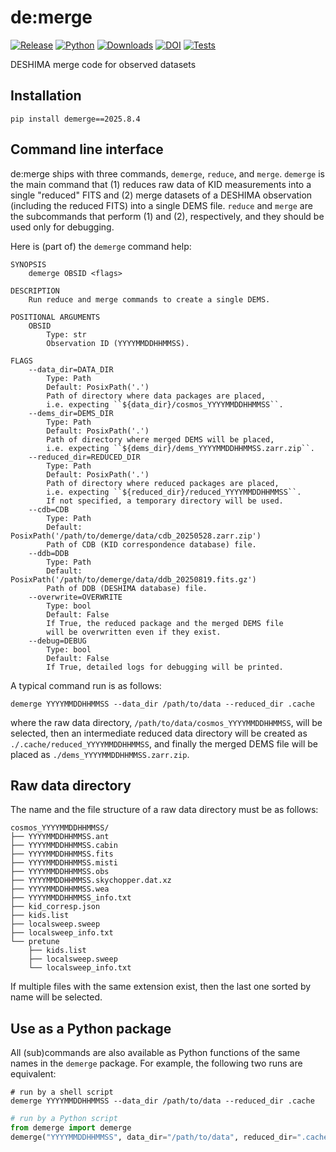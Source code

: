 # de:merge

[![Release](https://img.shields.io/pypi/v/demerge?label=Release&color=cornflowerblue&style=flat-square)](https://pypi.org/project/demerge/)
[![Python](https://img.shields.io/pypi/pyversions/demerge?label=Python&color=cornflowerblue&style=flat-square)](https://pypi.org/project/demerge/)
[![Downloads](https://img.shields.io/pypi/dm/demerge?label=Downloads&color=cornflowerblue&style=flat-square)](https://pepy.tech/project/demerge)
[![DOI](https://img.shields.io/badge/DOI-10.5281/zenodo.10015892-cornflowerblue?style=flat-square)](https://doi.org/10.5281/zenodo.10015892)
[![Tests](https://img.shields.io/github/actions/workflow/status/deshima-dev/demerge/tests.yaml?label=Tests&style=flat-square)](https://github.com/deshima-dev/demerge/actions)

DESHIMA merge code for observed datasets

## Installation

```shell
pip install demerge==2025.8.4
```

## Command line interface

de:merge ships with three commands, `demerge`, `reduce`, and `merge`.
`demerge` is the main command that (1) reduces raw data of KID measurements into a single "reduced" FITS and (2) merge datasets of a DESHIMA observation (including the reduced FITS) into a single DEMS file.
`reduce` and `merge` are the subcommands that perform (1) and (2), respectively, and they should be used only for debugging.

Here is (part of) the `demerge` command help:
```plaintext
SYNOPSIS
    demerge OBSID <flags>

DESCRIPTION
    Run reduce and merge commands to create a single DEMS.

POSITIONAL ARGUMENTS
    OBSID
        Type: str
        Observation ID (YYYYMMDDHHMMSS).

FLAGS
    --data_dir=DATA_DIR
        Type: Path
        Default: PosixPath('.')
        Path of directory where data packages are placed,
        i.e. expecting ``${data_dir}/cosmos_YYYYMMDDHHMMSS``.
    --dems_dir=DEMS_DIR
        Type: Path
        Default: PosixPath('.')
        Path of directory where merged DEMS will be placed,
        i.e. expecting ``${dems_dir}/dems_YYYYMMDDHHMMSS.zarr.zip``.
    --reduced_dir=REDUCED_DIR
        Type: Path
        Default: PosixPath('.')
        Path of directory where reduced packages are placed,
        i.e. expecting ``${reduced_dir}/reduced_YYYYMMDDHHMMSS``.
        If not specified, a temporary directory will be used.
    --cdb=CDB
        Type: Path
        Default: PosixPath('/path/to/demerge/data/cdb_20250528.zarr.zip')
        Path of CDB (KID correspondence database) file.
    --ddb=DDB
        Type: Path
        Default: PosixPath('/path/to/demerge/data/ddb_20250819.fits.gz')
        Path of DDB (DESHIMA database) file.
    --overwrite=OVERWRITE
        Type: bool
        Default: False
        If True, the reduced package and the merged DEMS file
        will be overwritten even if they exist.
    --debug=DEBUG
        Type: bool
        Default: False
        If True, detailed logs for debugging will be printed.
```

A typical command run is as follows:
```shell
demerge YYYYMMDDHHMMSS --data_dir /path/to/data --reduced_dir .cache
```
where the raw data directory, `/path/to/data/cosmos_YYYYMMDDHHMMSS`, will be selected, then an intermediate reduced data directory will be created as `./.cache/reduced_YYYYMMDDHHMMSS`, and finally the merged DEMS file will be placed as `./dems_YYYYMMDDHHMMSS.zarr.zip`.

## Raw data directory

The name and the file structure of a raw data directory must be as follows:

```plaintext
cosmos_YYYYMMDDHHMMSS/
├── YYYYMMDDHHMMSS.ant
├── YYYYMMDDHHMMSS.cabin
├── YYYYMMDDHHMMSS.fits
├── YYYYMMDDHHMMSS.misti
├── YYYYMMDDHHMMSS.obs
├── YYYYMMDDHHMMSS.skychopper.dat.xz
├── YYYYMMDDHHMMSS.wea
├── YYYYMMDDHHMMSS_info.txt
├── kid_corresp.json
├── kids.list
├── localsweep.sweep
├── localsweep_info.txt
└── pretune
    ├── kids.list
    ├── localsweep.sweep
    └── localsweep_info.txt
```

If multiple files with the same extension exist, then the last one sorted by name will be selected.

## Use as a Python package

All (sub)commands are also available as Python functions of the same names in the `demerge` package.
For example, the following two runs are equivalent:

```shell
# run by a shell script
demerge YYYYMMDDHHMMSS --data_dir /path/to/data --reduced_dir .cache
```

```python
# run by a Python script
from demerge import demerge
demerge("YYYYMMDDHHMMSS", data_dir="/path/to/data", reduced_dir=".cache")
```
